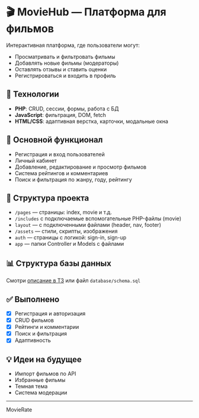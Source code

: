 # 🎬 MovieHub — Платформа для фильмов

Интерактивная платформа, где пользователи могут:
- Просматривать и фильтровать фильмы
- Добавлять новые фильмы (модераторы)
- Оставлять отзывы и ставить оценки
- Регистрироваться и входить в профиль

## 🚀 Технологии
- **PHP**: CRUD, сессии, формы, работа с БД
- **JavaScript**: фильтрация, DOM, fetch
- **HTML/CSS**: адаптивная верстка, карточки, модальные окна

## 📄 Основной функционал
- Регистрация и вход пользователей
- Личный кабинет
- Добавление, редактирование и просмотр фильмов
- Система рейтингов и комментариев
- Поиск и фильтрация по жанру, году, рейтингу

## 📁 Структура проекта
- `/pages` — страницы: index,  movie и т.д.
- `/includes` c подключаемые вспомогательные PHP-файлы (movie)
- `layout` — с подключенными файлами (header, nav, footer)
- `/assets` — стили, скрипты, изображения
- `auth` — страницы с логикой: sign-in, sign-up
- `app` — папки Controller и Models с файлами

## 📊 Структура базы данных
Смотри [описание в ТЗ](#) или файл `database/schema.sql`

## ✅ Выполнено
- [x] Регистрация и авторизация
- [x] CRUD фильмов
- [x] Рейтинги и комментарии
- [x] Поиск и фильтрация
- [x] Адаптивность

## 💡 Идеи на будущее
- Импорт фильмов по API
- Избранные фильмы
- Темная тема
- Система модерации

---
MovieRate
